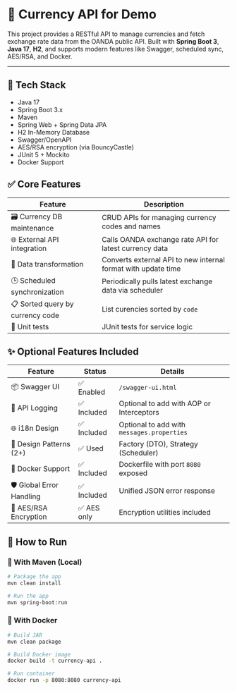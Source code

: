 # 💱 Currency API for Demo

This project provides a RESTful API to manage currencies and fetch exchange rate data from the OANDA public API. Built with **Spring Boot 3**, **Java 17**, **H2**, and supports modern features like Swagger, scheduled sync, AES/RSA, and Docker.

---

## 🔧 Tech Stack

- Java 17
- Spring Boot 3.x
- Maven
- Spring Web + Spring Data JPA
- H2 In-Memory Database
- Swagger/OpenAPI
- AES/RSA encryption (via BouncyCastle)
- JUnit 5 + Mockito
- Docker Support

## ✅ Core Features

| Feature                           | Description                               |                                
|---------------------------------- |--------------------------------------------------------------|  
| 🗃 Currency DB maintenance        | CRUD APIs for managing currency codes and names              |  
| 🌐 External API integration      | Calls OANDA exchange rate API for latest currency data       |  
| 🔁 Data transformation           | Converts external API to new internal format with update time|                
| 🕒 Scheduled synchronization     | Periodically pulls latest exchange data via scheduler        |                      
| 📋 Sorted query by currency code | List curencies sorted by `code`                              |  
| 🧪 Unit tests                    | JUnit tests for service logic                                |

## ✨ Optional Features Included

| Feature                   | Status        | Details                                       |  
|-------------------------  |-------------  |-----------------------------------------------|  
| 📦 Swagger UI            | ✅ Enabled    | `/swagger-ui.html`                            |  
| 🧾 API Logging           | ✅ Included   | Optional to add with AOP or Interceptors      |  
| 🌐 i18n Design           | ✅ Included   | Optional to add with `messages.properties`    |  
| 🧰 Design Patterns (2+)  | ✅ Used       | Factory (DTO), Strategy (Scheduler)           |  
| 🐳 Docker Support        | ✅ Included   | Dockerfile with port `8080` exposed           |  
| 🛡 Global Error Handling  | ✅ Included   | Unified JSON error response                   |  
| 🔐 AES/RSA Encryption    | ✅ AES only   | Encryption utilities included                 |  


## 🚀 How to Run

### 🔨 With Maven (Local)
```bash
# Package the app
mvn clean install

# Run the app
mvn spring-boot:run

```

### 🔨 With Docker
```bash
# Build JAR
mvn clean package

# Build Docker image
docker build -t currency-api .

# Run container
docker run -p 8080:8080 currency-api


